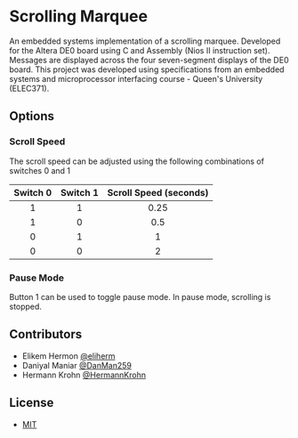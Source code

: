 # Scrolling Marquee

An embedded systems implementation of a scrolling marquee. Developed for the Altera DE0 board using C and Assembly (Nios II instruction set). Messages are displayed across the four seven-segment displays of the DE0 board. This project was developed using specifications from an embedded systems and microprocessor interfacing course - Queen's University (ELEC371).

## Options

### Scroll Speed

The scroll speed can be adjusted using the following combinations of switches 0 and 1

| Switch 0 | Switch 1 | Scroll Speed (seconds) |
|:--------:|:--------:|:----------------------:|
|     1    |     1    |          0.25          |
|     1    |     0    |           0.5          |
|     0    |     1    |            1           |
|     0    |     0    |            2           |

### Pause Mode

Button 1 can be used to toggle pause mode. In pause mode, scrolling is stopped.

## Contributors

* Elikem Hermon [@eliherm](https://github.com/eliherm)
* Daniyal Maniar [@DanMan259](https://github.com/DanMan259)
* Hermann Krohn [@HermannKrohn](https://github.com/HermannKrohn)

## License

* [MIT](LICENSE)
